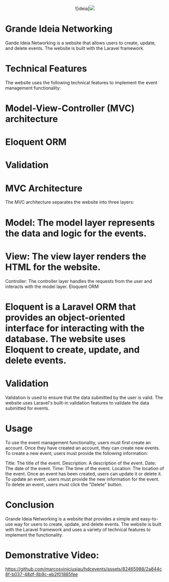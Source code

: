 <center>![ideia]<img src="https://github.com/marcosviniciusjau/hdcevents/assets/82465988/6edd6a2b-1fe9-490d-9028-c61d0339dba8"/></center>

# Grande Ideia Networking
Gande Ideia Networking is a website that allows users to create, update, and delete events. The website is built with the Laravel framework.

# Technical Features

The website uses the following technical features to implement the event management functionality:

# Model-View-Controller (MVC) architecture
# Eloquent ORM
# Validation
# MVC Architecture

The MVC architecture separates the website into three layers:

# Model: The model layer represents the data and logic for the events.
# View: The view layer renders the HTML for the website.
Controller: The controller layer handles the requests from the user and interacts with the model layer.
Eloquent ORM

# Eloquent is a Laravel ORM that provides an object-oriented interface for interacting with the database. The website uses Eloquent to create, update, and delete events.

# Validation

Validation is used to ensure that the data submitted by the user is valid. The website uses Laravel's built-in validation features to validate the data submitted for events.

# Usage

To use the event management functionality, users must first create an account. Once they have created an account, they can create new events. To create a new event, users must provide the following information:

Title: The title of the event.
Description: A description of the event.
Date: The date of the event.
Time: The time of the event.
Location: The location of the event.
Once an event has been created, users can update it or delete it. To update an event, users must provide the new information for the event. To delete an event, users must click the "Delete" button.

# Conclusion

Grande Ideia Networking is a website that provides a simple and easy-to-use way for users to create, update, and delete events. The website is built with the Laravel framework and uses a variety of technical features to implement the functionality.

# Demonstrative Video:
https://github.com/marcosviniciusjau/hdcevents/assets/82465988/2a844c8f-b037-48df-8b9c-eb2f01885fee

